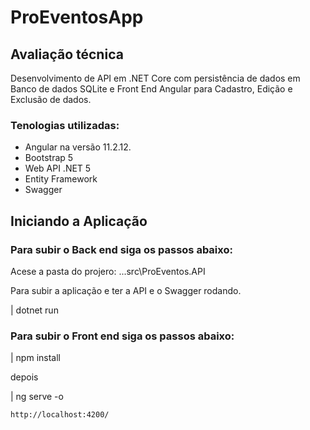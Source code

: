 # ProEventosApp

## Avaliação técnica

Desenvolvimento de API em .NET Core com persistência de dados em Banco de dados SQLite e Front End Angular para Cadastro, Edição e Exclusão de dados. 

### Tenologias utilizadas:

- Angular na versão 11.2.12.
- Bootstrap 5
- Web API .NET 5
- Entity Framework
- Swagger


## Iniciando a Aplicação

### Para subir o Back end siga os passos abaixo:

Acese a pasta do projero: ...src\ProEventos.API


Para subir a aplicação e ter a API e o Swagger rodando.


| dotnet run


### Para subir o Front end siga os passos abaixo:

| npm install

depois

| ng serve -o

 `http://localhost:4200/`
